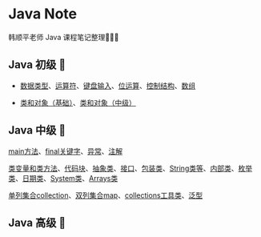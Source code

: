 # Java Note

韩顺平老师 Java 课程笔记整理🥳🎉🚀

## Java 初级 🎉

- [数据类型](javaSEpart1/1数据类型.md)、[运算符](javaSEpart1/2运算符.md)、[键盘输入](javaSEpart1/3键盘输入.md)、[位运算](javaSEpart1/4位运算.md)、[控制结构](javaSEpart1/5控制结构.md)、[数组](javaSEpart1/6数组.md)

- [类和对象（基础）](javaSEpart1/7类和对象（基础）.md)、[类和对象（中级）](javaSEpart1/8类和对象（中级）.md)

## Java 中级 👀

[main方法](javaSEpart2/main方法.md)、[final关键字](javaSEpart2/final关键字.md)、[异常](javaSEpart2/异常.md)、[注解](javaSEpart2/注解.md)

[类变量和类方法](javaSEpart2/类变量和类方法（静态类、静态方法）.md)、[代码块](javaSEpart2/代码块.md)、[抽象类](javaSEpart2/抽象类.md)、[接口](javaSEpart2/接口.md)、[包装类](javaSEpart2/包装类.md)、[String类等](javaSEpart2/StringStringBufferStringBuilder.md)、[内部类](javaSEpart2/内部类.md)、[枚举类](javaSEpart2/枚举类.md)、[日期类](javaSEpart2/日期类.md)、[System类](javaSEpart2/System类.md)、[Arrays类](javaSEpart2/Arrays类.md)

[单列集合collection](javaSEpart2/集合单列collection.md)、[双列集合map](javaSEpart2/集合双列map.md)、[collections工具类](javaSEpart2/collections工具类.md)、[泛型](javaSEpart2/泛型.md)

## Java 高级 💪

